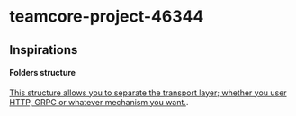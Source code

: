 # teamcore-project-46344


## Inspirations

#### Folders structure

[This structure allows you to separate the transport layer; whether you user HTTP, GRPC or whatever mechanism you want.](https://www.reddit.com/r/golang/comments/a35xfv/comment/eb4784e/?utm_source=share&utm_medium=web2x&context=3).